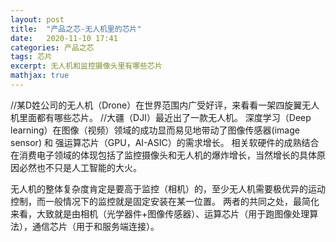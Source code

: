 ```yaml
---
layout: post
title:  "产品之芯-无人机里的芯片"
date:   2020-11-10 17:41
categories: 产品之芯
tags: 芯片
excerpt: 无人机和监控摄像头里有哪些芯片
mathjax: true
---
```


//某D姓公司的无人机（Drone）在世界范围内广受好评，来看看一架四旋翼无人机里面都有哪些芯片。
//大疆（DJI）最近出了一款无人机。
深度学习（Deep learning）在图像（视频）领域的成功显而易见地带动了图像传感器(image sensor) 和 强运算芯片（GPU，AI-ASIC）的需求增长。
相关软硬件的成熟结合在消费电子领域的体现包括了监控摄像头和无人机的爆炸增长，当然增长的具体原因必然也不只是人工智能的大火。

无人机的整体复杂度肯定是要高于监控（相机）的，至少无人机需要极优异的运动控制，而一般情况下的监控就是固定安装在某一位置。
两者的共同之处，最简化来看，大致就是由相机（光学器件+图像传感器）、运算芯片（用于跑图像处理算法），通信芯片（用于和服务端连接）。

